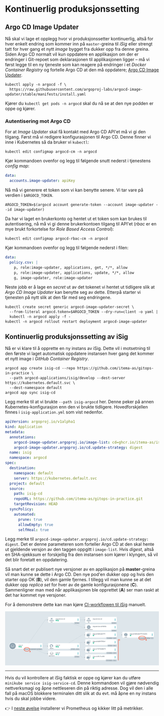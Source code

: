 # Kontinuerlig produksjonssetting

## Argo CD Image Updater

Nå skal vi lage et opplegg hvor vi produksjonssetter kontinuerlig, altså for hver enkelt endring som kommer inn på `master`-greina til *iSig* eller strengt tatt for hver gang et nytt *image* bygget fra dukker opp fra denne greina. Siden Argo CD normalt vil kun oppdatere en applikasjon om der er endringer i Git-repoet som deklarasjonen til applikasjonen ligger – må vi først legge til en ny tjeneste som kan reagere på endringer i et *Docker Container Registry* og fortelle Argo CD at den må oppdatere; [Argo CD Image Updater](https://argocd-image-updater.readthedocs.io/en/latest/install/start/).

```shell
kubectl apply -n argocd -f \
  https://raw.githubusercontent.com/argoproj-labs/argocd-image-updater/stable/manifests/install.yaml
```

Kjører du `kubectl get pods -n argocd` skal du nå se at den nye podden er oppe og kjører.

### Autentisering mot Argo CD

For at *Image Updater* skal få kontakt med Argo CD API'et må vi gi den tilgang. Først må vi redigere konfigurasjonen til Argo CD. Denne finner vi inne i Kubernetes så da bruker vi `kubectl`:

```shell
kubectl edit configmap argocd-cm -n argocd
```
Kjør kommandoen ovenfor og legg til følgende snutt nederst i tjenestens *config map*:

```yaml
data:
  accounts.image-updater: apiKey
```

Nå må vi generere et token som vi kan benytte senere. Vi tar vare på verdien i `$ARGOCD_TOKEN`.

```shell
ARGOCD_TOKEN=$(argocd account generate-token --account image-updater --id image-updater)
```

Da har vi laget en brukerkonto og hentet ut et token som kan brukes til autentisering, nå må vi gi denne brukerkontoen tilgang til API'et (*rbac* er en mye brukt forkortelse for *Role Based Access Control*):

```shell
kubectl edit configmap argocd-rbac-cm -n argocd
```

Kjør kommandoen ovenfor og legg til følgende nederst i filen:

```yaml
data:
  policy.csv: |
    p, role:image-updater, applications, get, */*, allow
    p, role:image-updater, applications, update, */*, allow
    g, image-updater, role:image-updater

```
Neste jobb er å lage en *secret* ut av det tokenet vi hentet ut tidligere slik at *Argo CD Image Updater* kan benytte seg av dette. Etterpå starter vi tjenesten på nytt slik at den får med seg endringene.

```shell
kubectl create secret generic argocd-image-updater-secret \
  --from-literal argocd.token=$ARGOCD_TOKEN --dry-run=client -o yaml |
  kubectl -n argocd apply -f -
kubectl -n argocd rollout restart deployment argocd-image-updater
```

## Kontinuerlig produksjonssetting av iSig

Nå er vi klare til å opprette en ny instans av iSig. Dette vil i motsetning til den første vi laget  automatisk oppdatere instansen hver gang det kommer et nytt image i *GitHub Container Registry*.

```
argocd app create isig-cd --repo https://github.com/itema-as/gitops-in-practice \
  --path argocd-applications/isig/develop --dest-server https://kubernetes.default.svc \
  --dest-namespace default
argocd app sync isig-cd
```

Legg merke til at vi brukte `--path isig-argocd` her. Denne peker på annen Kubernetes-konfigurasjon enn den vi brukte tidligere. Hovedforskjellen finnes i `isig-application.yml` som vist nedenfor.

```yaml
apiVersion: argoproj.io/v1alpha1
kind: Application
metadata:
  annotations:
    argocd-image-updater.argoproj.io/image-list: cd=ghcr.io/itema-as/isig:master
    argocd-image-updater.argoproj.io/cd.update-strategy: digest
  name: isig
  namespace: argocd
spec:
  destination:
    namespace: default
    server: https://kubernetes.default.svc
  project: default
  source:
    path: isig-cd
    repoURL: https://github.com/itema-as/gitops-in-practice.git
    targetRevision: HEAD
  syncPolicy:
    automated:
      prune: true
      allowEmpty: true
      selfHeal: true
```
Legg merke til `argocd-image-updater.argoproj.io/cd.update-strategy: digest`. Det er denne parameteren som forteller Argo CD at den skal hente ut gjeldende versjon av den taggen oppgitt i `image-list`. Hvis *digest*, altså en SHA-sjekksum er forskjellig fra den instansen som kjører i klyngen, så vil det blir foretatt en oppdatering.

Så snart det er publisert nye versjoner av en applikasjon på **master**-greina vil man kunne se dette i Argo CD. Den nye pod'en dukker opp og hvis den starter opp OK (**B**), vil den gamle fjernes. I tillegg vil man kunne se at det dukker opp _replica set_ for hver av de gamle konfigurasjonene (**C**). Sammenligner man med når applikasjonen ble opprettet (**A**) ser man raskt at det har kommet nye versjoner.

For å demonstrere dette kan man kjøre [CI-workflowen til iSig](https://github.com/Itema-as/isig/actions/workflows/ci.yml) manuelt.

![](./argocd-isig-cd.png)

---

Hvis du vil kontrollere at iSig faktisk er oppe og kjører kan du utføre `minikube service isig-service-cd`. Denne kommandoen vil gjøre nødvendig nettverksmagi og åpne nettleseren din på riktig adresse. Dog vil den i alle fall på macOS blokkere terminalen ditt slik at du evt. må åpne en ny instans hvis du skal jobbe videre.

👉 I [neste øvelse](./04-argocd-metrics.md) installerer vi Prometheus og kikker litt på metrikker.